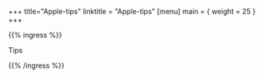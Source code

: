 +++
title="Apple-tips"
linktitle = "Apple-tips"
[menu]
main = { weight = 25 }
+++

{{% ingress %}}

Tips

{{% /ingress %}}
